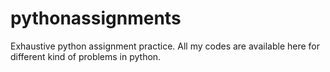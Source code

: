 # pythonassignments
Exhaustive python assignment practice. All my codes are available here for different kind of problems in python. 
